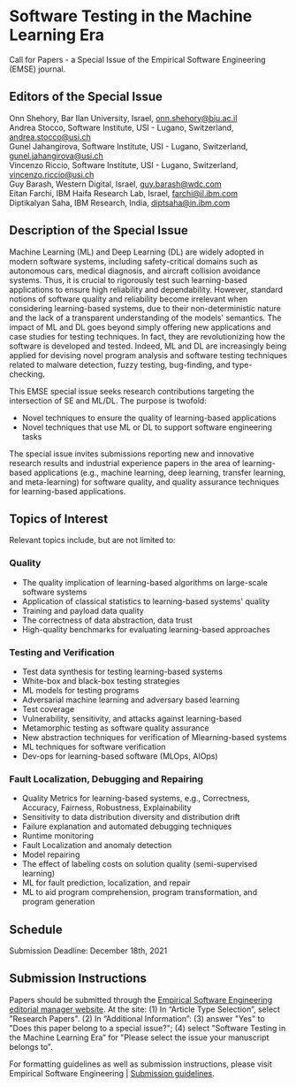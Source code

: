# Software Testing in the Machine Learning Era
Call for Papers - a Special Issue of the Empirical Software Engineering (EMSE) journal.
## Editors of the Special Issue
Onn Shehory, Bar Ilan University, Israel, onn.shehory@biu.ac.il \
Andrea Stocco, Software Institute, USI - Lugano, Switzerland, andrea.stocco@usi.ch \
Gunel Jahangirova, Software Institute, USI - Lugano, Switzerland, gunel.jahangirova@usi.ch \
Vincenzo Riccio, Software Institute, USI - Lugano, Switzerland, vincenzo.riccio@usi.ch \
Guy Barash, Western Digital, Israel, guy.barash@wdc.com \
Eitan Farchi, IBM Haifa Research Lab, Israel, farchi@il.ibm.com \
Diptikalyan Saha, IBM Research, India, diptsaha@in.ibm.com

## Description of the Special Issue
Machine Learning (ML) and Deep Learning (DL) are widely adopted in modern software systems, including safety-critical domains such as autonomous cars, medical diagnosis, and aircraft collision avoidance systems. Thus, it is crucial to rigorously test such learning-based applications to ensure high reliability and dependability. However, standard notions of software quality and reliability become irrelevant when considering learning-based systems, due to their non-deterministic nature and the lack of a transparent understanding of the models' semantics. The impact of ML and DL goes beyond simply offering new applications and case studies for testing techniques. In fact, they are revolutionizing how the software is developed and tested. Indeed, ML and DL are increasingly being applied for devising novel program analysis and software testing techniques related to malware detection, fuzzy testing, bug-finding, and type-checking.

This EMSE special issue seeks research contributions targeting the intersection of SE and ML/DL. The purpose is twofold: 
- Novel techniques to ensure the quality of learning-based applications 
- Novel techniques that use ML or DL to support software engineering tasks

The special issue invites submissions reporting new and innovative research results and industrial experience papers in the area of learning-based applications (e.g., machine learning, deep learning, transfer learning, and meta-learning) for software quality, and quality assurance techniques for learning-based applications.
## Topics of Interest
Relevant topics include, but are not limited to:
### Quality
- The quality implication of learning-based algorithms on large-scale software systems
- Application of classical statistics to learning-based systems' quality
- Training and payload data quality
- The correctness of data abstraction, data trust
- High-quality benchmarks for evaluating learning-based approaches

### Testing and Verification
- Test data synthesis for testing learning-based systems
- White-box and black-box testing strategies
- ML models for testing programs
- Adversarial machine learning and adversary based learning
- Test coverage
- Vulnerability, sensitivity, and attacks against learning-based
- Metamorphic testing as software quality assurance
- New abstraction techniques for verification of Mlearning-based systems
- ML techniques for software verification
- Dev-ops for learning-based software (MLOps, AIOps)

### Fault Localization, Debugging and Repairing
- Quality Metrics for learning-based systems, e.g., Correctness, Accuracy, Fairness, Robustness, Explainability
- Sensitivity to data distribution diversity and distribution drift
- Failure explanation and automated debugging techniques
- Runtime monitoring
- Fault Localization and anomaly detection
- Model repairing
- The effect of labeling costs on solution quality (semi-supervised learning)
- ML for fault prediction, localization, and repair
- ML to aid program comprehension, program transformation, and program generation

## Schedule
Submission Deadline: December 18th, 2021

## Submission Instructions
Papers should be submitted through the [Empirical Software Engineering editorial manager website](http://www.editorialmanager.com/emse/).
At the site: 
(1) In “Article Type Selection”, select "Research Papers".
(2) In “Additional Information”:
(3) answer "Yes" to "Does this paper belong to a special issue?";
(4) select "Software Testing in the Machine Learning Era” for "Please select the issue your manuscript belongs to".

For formatting guidelines as well as submission instructions, please visit Empirical Software Engineering | [Submission guidelines](springer.com).
